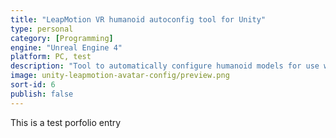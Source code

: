```yaml
---
title: "LeapMotion VR humanoid autoconfig tool for Unity"
type: personal
category: [Programming]
engine: "Unreal Engine 4"
platform: PC, test
description: "Tool to automatically configure humanoid models for use with LeapMotion sensor in VR. Supports both a Mecanim and a FinalIK configuration."
image: unity-leapmotion-avatar-config/preview.png
sort-id: 6
publish: false
---
```

This is a test porfolio entry
